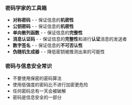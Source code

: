 ### 密码学家的工具箱
  + **对称密码** - - 保证信息的**机密性**
  + **公钥密码** - - 保证信息的**机密性**
  + **单向散列函数** - - 保证信息的**完整性**
  + **消息认证码** - - 保证信息的**完整性**和进行**认证**消息的发送者
  + **数字签名** - - 保证信息的**不可否认性**
  + **伪随机生成器** - - 降低密钥被推测出来的可能性

### 密码与信息安全常识
  + 不要使用保密的密码算法
  + 使用低强度的密码比不进行加密更危险
  + 任何密码总有一天会被破解
  + 密码是信息安全的一部分